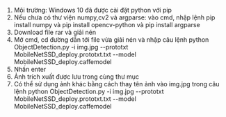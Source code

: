 1. Môi trường: Windows 10 đã được cài đặt python với pip 
2. Nếu chưa có thư viện numpy,cv2 và argparse: vào cmd, nhập lệnh pip install numpy và pip install opencv-python và pip install argparse 
3. Download file rar và giải nén
4. Mở cmd, cd đường dẫn tới file vừa giải nén và nhập câu lệnh python ObjectDetection.py -i img.jpg --prototxt MobileNetSSD_deploy.prototxt.txt --model MobileNetSSD_deploy.caffemodel
5. Nhấn enter
6. Ảnh trích xuất được lưu trong cùng thư mục
7. Có thể sử dụng ảnh khác bằng cách thay tên ảnh vào img.jpg trong câu lệnh python ObjectDetection.py -i img.jpg --prototxt MobileNetSSD_deploy.prototxt.txt --model MobileNetSSD_deploy.caffemodel
